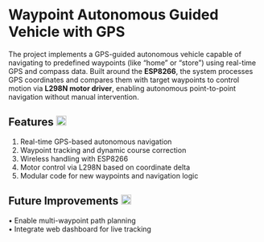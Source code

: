 # Waypoint Autonomous Guided Vehicle with GPS
The project implements a GPS-guided autonomous vehicle capable of navigating to predefined waypoints (like “home” or “store”) using real-time GPS and compass data. Built around the **ESP8266**, the system processes GPS coordinates and compares them with target waypoints to control motion via **L298N motor driver**, enabling autonomous point-to-point navigation without manual intervention.

## Features <img src="https://github.com/user-attachments/assets/e73e06e2-8952-4ae5-9ee0-664cf7a6ffaf" width="20" height="20">

1. Real-time GPS-based autonomous navigation
2. Waypoint tracking and dynamic course correction
3. Wireless handling with ESP8266
4. Motor control via L298N based on coordinate delta
5. Modular code for new waypoints and navigation logic

## Future Improvements <img src="https://github.com/user-attachments/assets/5d819501-645e-45f6-ba4e-4ce553e66356" width="20" height="20">

• Enable multi-waypoint path planning <br/>
• Integrate web dashboard for live tracking

